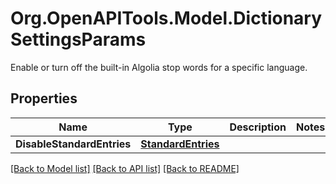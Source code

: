 # Org.OpenAPITools.Model.DictionarySettingsParams
Enable or turn off the built-in Algolia stop words for a specific language.

## Properties

Name | Type | Description | Notes
------------ | ------------- | ------------- | -------------
**DisableStandardEntries** | [**StandardEntries**](StandardEntries.md) |  | 

[[Back to Model list]](../README.md#documentation-for-models) [[Back to API list]](../README.md#documentation-for-api-endpoints) [[Back to README]](../README.md)

